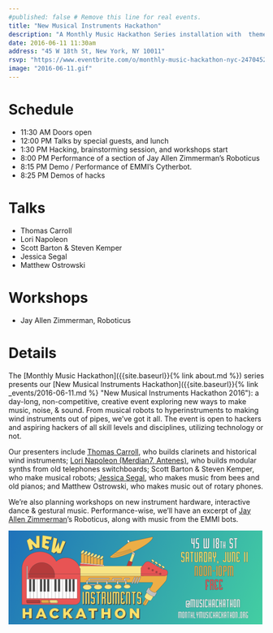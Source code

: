 ```yaml
---
#published: false # Remove this line for real events.
title: "New Musical Instruments Hackathon"
description: "A Monthly Music Hackathon Series installation with  theme 'new musical instruments'."
date: 2016-06-11 11:30am
address: "45 W 18th St, New York, NY 10011"
rsvp: "https://www.eventbrite.com/o/monthly-music-hackathon-nyc-2470452960"
image: "2016-06-11.gif"
---
```


# Schedule

- 11:30 AM Doors open
- 12:00 PM Talks by special guests, and lunch
- 1:30 PM Hacking, brainstorming session, and workshops start
- 8:00 PM Performance of a section of Jay Allen Zimmerman’s Roboticus
- 8:15 PM Demo / Performance of EMMI’s Cytherbot.
- 8:25 PM Demos of hacks

# Talks

- Thomas Carroll
- Lori Napoleon
- Scott Barton & Steven Kemper
- Jessica Segal
- Matthew Ostrowski

# Workshops

- Jay Allen Zimmerman, Roboticus

# Details
The [Monthly Music Hackathon]({{site.baseurl}}{% link about.md %}) series presents our [New Musical Instruments Hackathon]({{site.baseurl}}{% link _events/2016-06-11.md %} "New Musical Instruments Hackathon 2016"):  a day-long, non-competitive, creative event exploring new ways to make music, noise, & sound.  From musical robots to hyperinstruments to making wind instruments out of pipes, we’ve got it all. The event is open to hackers and aspiring hackers of all skill levels and disciplines, utilizing technology or not.

Our presenters include [Thomas Carroll](http://www.carrollclarinet.com/ "Thomas Carroll"), who builds clarinets and historical wind instruments; [Lori Napoleon (Merdian7, Antenes)](http://meridian7.net/ "Lori Napoleon"), who builds modular synths from old telephones switchboards; Scott Barton & Steven Kemper, who make musical robots; [Jessica Segal](http://www.jessicasegall.com/ "Jessica Segal"), who makes music from bees and old pianos; and Matthew Ostrowski, who makes music out of rotary phones.

We’re also planning workshops on new instrument hardware, interactive dance & gestural music. Performance-wise, we’ll have an excerpt of [Jay Allen Zimmerman](http://www.musicbyjaz.com "Jay Allen Zimmerman")’s Roboticus, along with music from the EMMI bots.

![2016 New Music Instruments Hackathon](/assets/events/2016-06-11.png)
